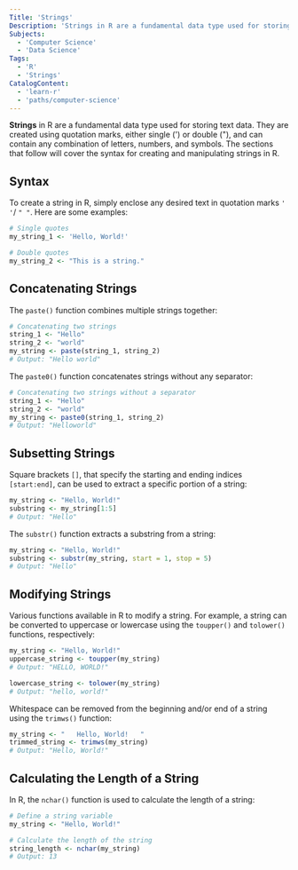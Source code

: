 ```yaml
---
Title: 'Strings'
Description: 'Strings in R are a fundamental data type used for storing text data.'
Subjects:
  - 'Computer Science'
  - 'Data Science'
Tags:
  - 'R'
  - 'Strings'
CatalogContent:
  - 'learn-r'
  - 'paths/computer-science'
---
```


**Strings** in R are a fundamental data type used for storing text data. They are created using quotation marks, either single (') or double ("), and can contain any combination of letters, numbers, and symbols. The sections that follow will cover the syntax for creating and manipulating strings in R.

## Syntax

To create a string in R, simply enclose any desired text in quotation marks `' '`/ `" "`. Here are some examples:

```r
# Single quotes
my_string_1 <- 'Hello, World!'

# Double quotes
my_string_2 <- "This is a string."
```

## Concatenating Strings

The `paste()` function combines multiple strings together:

```r
# Concatenating two strings
string_1 <- "Hello"
string_2 <- "world"
my_string <- paste(string_1, string_2)
# Output: "Hello world"
```

The `paste0()` function concatenates strings without any separator:

```r
# Concatenating two strings without a separator
string_1 <- "Hello"
string_2 <- "world"
my_string <- paste0(string_1, string_2)
# Output: "Helloworld"
```

## Subsetting Strings

Square brackets `[]`, that specify the starting and ending indices `[start:end]`, can be used to extract a specific portion of a string:

```r
my_string <- "Hello, World!"
substring <- my_string[1:5]
# Output: "Hello"
```

The `substr()` function extracts a substring from a string:

```r
my_string <- "Hello, World!"
substring <- substr(my_string, start = 1, stop = 5)
# Output: "Hello"
```

## Modifying Strings

Various functions available in R to modify a string. For example, a string can be converted to uppercase or lowercase using the `toupper()` and `tolower()` functions, respectively:

```r
my_string <- "Hello, World!"
uppercase_string <- toupper(my_string)
# Output: "HELLO, WORLD!"

lowercase_string <- tolower(my_string)
# Output: "hello, world!"
```

Whitespace can be removed from the beginning and/or end of a string using the `trimws()` function:

```r
my_string <- "   Hello, World!   "
trimmed_string <- trimws(my_string)
# Output: "Hello, World!"
```

## Calculating the Length of a String

In R, the `nchar()` function is used to calculate the length of a string:

```r
# Define a string variable
my_string <- "Hello, World!"

# Calculate the length of the string
string_length <- nchar(my_string)
# Output: 13
```

